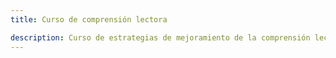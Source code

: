 ```yaml
---
title: Curso de comprensión lectora

description: Curso de estrategias de mejoramiento de la comprensión lectora.
---
```



